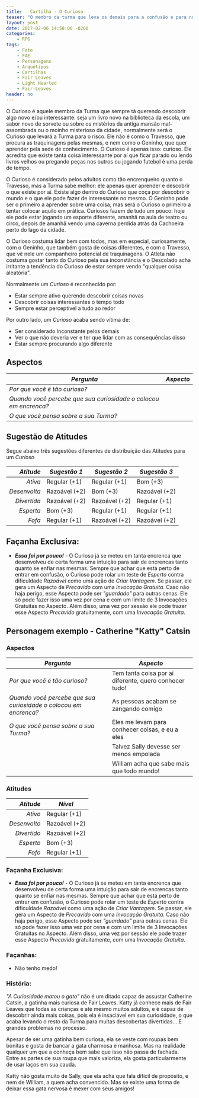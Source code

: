 ```yaml
---
title:   Cartilha - O Curioso
teaser: "O membro da turma que leva os demais para a confusão e para novas aventuras"
layout: post
date: 2017-02-06 14:58:00 -0200
categories: 
    - RPG
tags:
    - Fate
    - FAE
    - Personagens
    - Arquétipos
    - Cartilhas
    - Fair Leaves
    - Light Hearted
    - Fair-Leaves
header: no
---
```



O Curioso é aquele membro da Turma que sempre tá querendo descobrir algo novo e/ou interessante: seja um livro novo na biblioteca da escola, um sabor novo de sorvete ou sobre os mistérios da antiga mansão mal-assombrada ou o moinho misterioso da cidade, normalmente será o Curioso que levará a Turma para o risco. Ele não é como o Travesso, que procura as traquinagens pelas mesmas, e nem como o Geninho, que quer aprender pela sede de conhecimento. O Curioso é apenas isso: curioso. Ele acredita que existe tanta coisa interessante por aí que ficar parado ou lendo livros velhos ou pregando peças nos outros ou jogando futebol é uma perda de tempo. 

<!-- excerpt -->

O Curioso é considerado pelos adultos como tão encrenqueiro quanto o Travesso, mas a Turma sabe melhor: ele apenas quer aprender e descobrir o que existe por aí. Existe algo dentro do Curioso que coça por descobrir o mundo e o que ele pode fazer de interessante no mesmo. O Geninho pode ser o primeiro a aprender sobre uma coisa, mas será o Curioso o primeiro a tentar colocar aquilo em prática. Curiosos fazem de tudo um pouco: hoje ele pode estar jogando um esporte diferente, amanhã na aula de teatro ou circo, depois de amanhã vendo uma caverna perdida atrás da Cachoeira perto do lago da cidade.

O Curioso costuma lidar bem com todos, mas em especial, curiosamente, com o Geninho, que também gosta de coisas diferentes, e com o Travesso, que vê nele um companheiro potencial de traquinagens. O Atleta não costuma gostar tanto do Curioso pela sua inconstância e o Descolado acha irritante a tendência do Curioso de estar sempre vendo "qualquer coisa aleatória".

Normalmente um _Curioso_ é reconhecido por:

+ Estar sempre ativo querendo descobrir coisas novas
+ Descobrir coisas interessantes o tempo todo
+ Sempre estar perceptível a tudo ao redor

Por outro lado, um _Curioso_ acaba sendo vítima de:

+ Ser considerado Inconstante pelos demais
+ Ver o que não deveria ver e ter que lidar com as consequências disso
+ Estar sempre procurando algo diferente

## Aspectos

| ***Pergunta***                                                   | ***Aspecto*** |
|------------------------------------------------------------------|---------------|
| _Por que você é tão curioso?_                                    |               |
| _Quando você percebe que sua curiosidade o colocou em encrenca?_ |               |
| _O que você pensa sobre a sua Turma?_                            |               | 

## Sugestão de Atitudes

Segue abaixo três sugestões diferentes de distribuição das Atitudes para um _Curioso_
 
| ***Atitude***  | ***Sugestão 1***   | ***Sugestão 2***   | ***Sugestão 3***   |
|---------------:|--------------------|--------------------|--------------------|
| _Ativa_        | Regular (+1)       | Regular (+1)       | Bom (+3)           |
| _Desenvolta_   | Razoável (+2)      | Bom (+3)           | Razoável (+2)      |
| _Divertida_    | Razoável (+2)      | Razoável (+2)      | Regular (+1)       |
| _Esperta_      | Bom (+3)           | Regular (+1)       | Regular (+1)       |
| _Fofa_         | Regular (+1)       | Razoável (+2)      | Razoável (+2)      |

## Façanha Exclusiva:

+ ***Essa foi por pouco!*** - O Curioso já se meteu em tanta encrenca que desenvolveu de certa forma uma intuição para sair de encrencas tanto quanto se enfiar nas mesmas. Sempre que achar que está perto de entrar em confusão, o Curioso pode rolar um teste de _Esperto_ contra dificuldade _Razoável_ como uma ação de _Criar Vantagem_. Se passar, ele gera um Aspecto de _Precavido_ com uma _Invocação Gratuita_. Caso não haja perigo, esse Aspecto pode ser _"guardado"_ para outras cenas. Ele só pode fazer isso uma vez por cena e com um limite de 3 Invocações Gratuitas no Aspecto. Além disso, uma vez por sessão ele pode trazer esse Aspecto _Precavido_ gratuitamente, com uma _Invocação Gratuita_.

## Personagem exemplo - Catherine "Katty" Catsin
 
### Aspectos

 | ***Pergunta***                        | ***Aspecto*** |
 |---------------------------------------|---------------|
 | _Por que você é tão curioso?_           | Tem tanta coisa por aí diferente, quero conhecer tudo!  |
 | _Quando você percebe que sua curiosidade o colocou em encrenca?_     | As pessoas acabam se zangando comigo |
 | _O que você pensa sobre a sua Turma?_ | Eles me levam para conhecer coisas, e eu a eles         | 
 | | Talvez Sally devesse ser menos empolada |
 | | William acha que sabe mais que todo mundo! |
 
### Atitudes
 
 | ***Atitude***  | ***Nível***   |
 |---------------:|---------------|
 | _Ativo_        | Regular (+1)  |
 | _Desenvolto_   | Razoável (+2) |
 | _Divertido_    | Razoável (+2) |
 | _Esperto_      | Bom (+3)      |
 | _Fofo_         | Regular (+1)  |
 
### Façanha Exclusiva:
 
+ ***Essa foi por pouco!*** - O Curioso já se meteu em tanta encrenca que desenvolveu de certa forma uma intuição para sair de encrencas tanto quanto se enfiar nas mesmas. Sempre que achar que está perto de entrar em confusão, o Curioso pode rolar um teste de _Esperto_ contra dificuldade _Razoável_ como uma ação de _Criar Vantagem_. Se passar, ele gera um Aspecto de _Precavido_ com uma _Invocação Gratuita_. Caso não haja perigo, esse Aspecto pode ser _"guardado"_ para outras cenas. Ele só pode fazer isso uma vez por cena e com um limite de 3 Invocações Gratuitas no Aspecto. Além disso, uma vez por sessão ele pode trazer esse Aspecto _Precavido_ gratuitamente, com uma _Invocação Gratuita_.
 
### Façanhas:
 
 + Não tenho medo!

### História:

_"A Curiosidade matou o gato"_ não é um ditado capaz de assustar Catherine Catsin, a gatinha mais curiosa de Fair Leaves. Katty já conhece mais de Fair Leaves que todas as crianças e até mesmo muitos adultos, e é capaz de descobrir ainda mais coisas, pois ela é insaciável em sua curiosidade, o que acaba levando o resto da Turma para muitas descobertas divertidas... E grandes problemas no processo.

Apesar de ser uma gatinha bem curiosa, ela se veste com roupas bem bonitas e gosta de bancar a gata charmosa e manhosa. Mas na realidade qualquer um que a conheça bem sabe que isso não passa de fachada. Entre as partes de sua roupa que mais valoriza, ela gosta particularmente de usar laços em sua cauda.

Katty não gosta muito de Sally, que ela acha que fala difícil de propósito, e nem de William, a quem acha convencido. Mas se existe uma forma de deixar essa gata nervosa é mexer com seus amigos!

